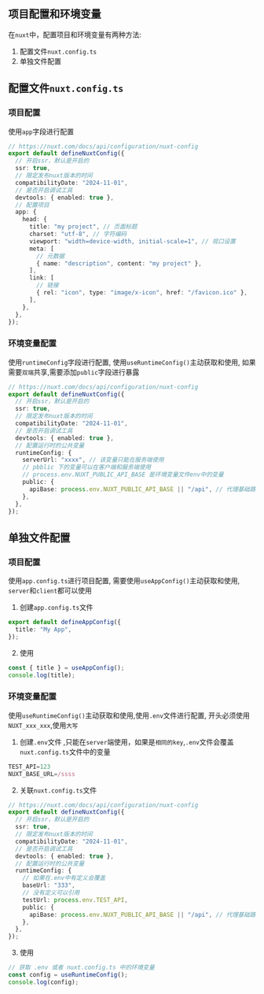 ## 项目配置和环境变量

在`nuxt`中，配置项目和环境变量有两种方法:

1. 配置文件`nuxt.config.ts`
2. 单独文件配置

## 配置文件`nuxt.config.ts`

### 项目配置

使用`app`字段进行配置

```ts
// https://nuxt.com/docs/api/configuration/nuxt-config
export default defineNuxtConfig({
  // 开启ssr，默认是开启的
  ssr: true,
  // 限定发布nuxt版本的时间
  compatibilityDate: "2024-11-01",
  // 是否开启调试工具
  devtools: { enabled: true },
  // 配置项目
  app: {
    head: {
      title: "my project", // 页面标题
      charset: "utf-8", // 字符编码
      viewport: "width=device-width, initial-scale=1", // 视口设置
      meta: [
        // 元数据
        { name: "description", content: "my project" },
      ],
      link: [
        // 链接
        { rel: "icon", type: "image/x-icon", href: "/favicon.ico" },
      ],
    },
  },
});
```

### 环境变量配置

使用`runtimeConfig`字段进行配置, 使用`useRuntimeConfig()`主动获取和使用, 如果需要`双端`共享,需要添加`public`字段进行暴露

```ts
// https://nuxt.com/docs/api/configuration/nuxt-config
export default defineNuxtConfig({
  // 开启ssr，默认是开启的
  ssr: true,
  // 限定发布nuxt版本的时间
  compatibilityDate: "2024-11-01",
  // 是否开启调试工具
  devtools: { enabled: true },
  // 配置运行时的公共变量
  runtimeConfig: {
    serverUrl: "xxxx", // 该变量只能在服务端使用
    // pbblic 下的变量可以在客户端和服务端使用
    // process.env.NUXT_PUBLIC_API_BASE 是环境变量文件env中的变量
    public: {
      apiBase: process.env.NUXT_PUBLIC_API_BASE || "/api", // 代理基础路径
    },
  },
});
```

## 单独文件配置

### 项目配置

使用`app.config.ts`进行项目配置, 需要使用`useAppConfig()`主动获取和使用, `server`和`client`都可以使用

1. 创建`app.config.ts`文件

```ts
export default defineAppConfig({
  title: "My App",
});
```

2. 使用

```ts
const { title } = useAppConfig();
console.log(title);
```

### 环境变量配置

使用`useRuntimeConfig()`主动获取和使用,使用`.env`文件进行配置, 开头必须使用`NUXT_xxx_xxx`,使用`大写`

1. 创建`.env`文件
   ,只能在`server`端使用，如果是`相同的key`,`.env`文件会覆盖`nuxt.config.ts`文件中的变量

```ts
TEST_API=123
NUXT_BASE_URL=/ssss
```

2. 关联`nuxt.config.ts`文件

```ts
// https://nuxt.com/docs/api/configuration/nuxt-config
export default defineNuxtConfig({
  // 开启ssr，默认是开启的
  ssr: true,
  // 限定发布nuxt版本的时间
  compatibilityDate: "2024-11-01",
  // 是否开启调试工具
  devtools: { enabled: true },
  // 配置运行时的公共变量
  runtimeConfig: {
    // 如果在.env中有定义会覆盖
    baseUrl: "333",
    // 没有定义可以引用
    testUrl: process.env.TEST_API,
    public: {
      apiBase: process.env.NUXT_PUBLIC_API_BASE || "/api", // 代理基础路径
    },
  },
});
```

3. 使用

```ts
// 获取 .env 或者 nuxt.config.ts 中的环境变量
const config = useRuntimeConfig();
console.log(config);
```
